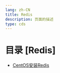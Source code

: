 ```yaml
---
lang: zh-CN  
title: Redis  
description: 页面的描述  
type: cds  
---
```


# 目录 [Redis]

[dir.start]: <>

- [CentOS安装Redis](CentOS安装Redis.md)  

[dir.end]: <>

<AdsbyGoogle slot="7889564278" layout="in-article"/>

<Comment></Comment>

